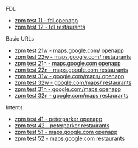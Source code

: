 FDL
- [zpm test 11 - fdl openapp](http://maps.app.goo.gl/?isi=585027354&ibi=com.google.Maps&ius=comgooglemapsurl&apn=com.google.android.apps.maps&amv=914018424&pt=9008&mt=8&ct=appstore_zpmdeeplinktest11&utm_campaign=playstore_zpmdeeplinktest11&link=https://www.google.com/maps?utm_campaign=zpmdeeplinktest11)
- [zpm test 12 - fdl restaurants](http://maps.app.goo.gl/?isi=585027354&ibi=com.google.Maps&ius=comgooglemapsurl&apn=com.google.android.apps.maps&amv=914018424&pt=9008&mt=8&ct=appstore_zpmdeeplinktest12&utm_campaign=playstore_zpmdeeplinktest12&link=https://www.google.com/maps?q=restaurants&utm_campaign=zpmdeeplinktest12)

Basic URLs
- [zpm test 21w - maps.google.com/ openapp](http://maps.google.com/?utm_campaign=zpmdeeplinktest21)
- [zpm test 22w - maps.google.com/ restaurants](http://maps.google.com/?q=restaurants&utm_campaign=zpmdeeplinktest22)
- [zpm test 21n - maps.google.com openapp](http://maps.google.com?utm_campaign=zpmdeeplinktest21)
- [zpm test 22n - maps.google.com restaurants](http://maps.google.com?q=restaurants&utm_campaign=zpmdeeplinktest22)
- [zpm test 31w - google.com/maps/ openapp](http://www.google.com/maps/?utm_campaign=zpmdeeplinktest31ws)
- [zpm test 32w - google.com/maps/ restaurants](http://www.google.com/maps/?q=restaurants&utm_campaign=zpmdeeplinktest32ws)
- [zpm test 31n - google.com/maps openapp](http://www.google.com/maps?utm_campaign=zpmdeeplinktest31ns)
- [zpm test 32n - google.com/maps restaurants](http://www.google.com/maps?q=restaurants&utm_campaign=zpmdeeplinktest32ns)

Intents
- [zpm test 41 - peterparker openapp](peterparker://?utm_campaign=zpmdeeplinktest41)
- [zpm test 42 - peterparker restaurants](peterparker://q=restaurants?utm_campaign=zpmdeeplinktest42)
- [zpm test 51 - maps.google.com openapp](geo://0,0?utm_campaign=zpmdeeplinktest51)
- [zpm test 52 - maps.google.com restaurants](geo://0,0?q=restaurants&utm_campaign=zpmdeeplinktest52)
